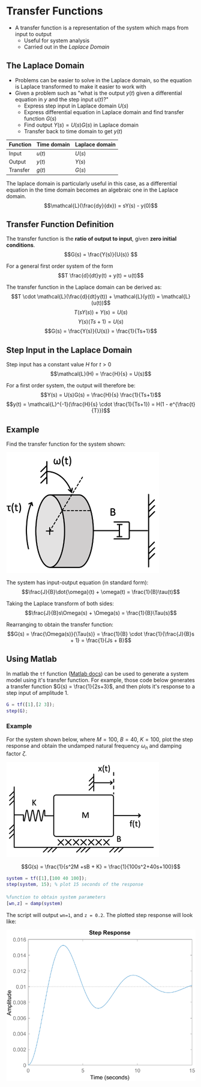 # Transfer Functions

- A transfer function is a representation of the system which maps from input to output
  - Useful for system analysis
  - Carried out in the *Laplace Domain*

## The Laplace Domain
- Problems can be easier to solve in the Laplace domain, so the equation is Laplace transformed to make it easier to work with
- Given a problem such as "what is the output $y(t)$ given a differential equation in $y$ and the step input $u(t)$?"
  - Express step input in Laplace domain $U(s)$
  - Express differential equation in Laplace domain and find transfer function $G(s)$
  - Find output $Y(s) = U(s)G(s)$ in Laplace domain
  - Transfer back to time domain to get $y(t)$

Function|Time domain|Laplace domain
--------|-----------|--------------
Input|$u(t)$|$U(s)$
Output|$y(t)$|$Y(s)$
Transfer|$g(t)$|$G(s)$

The laplace domain is particularly useful in this case, as a differential equation in the time domain becomes an algebraic one in the Laplace domain.
$$\mathcal{L}(\frac{dy}{dx}) = sY(s) - y(0)$$

## Transfer Function Definition
The transfer function is the **ratio of output to input**, given **zero initial conditions**.
$$G(s) = \frac{Y(s)}{U(s)} $$

For a general first order system of the form
$$T \frac{d}{dt}y(t) + y(t) = u(t)$$

The transfer function in the Laplace domain can be derived as:
$$T \cdot \mathcal{L}(\frac{d}{dt}y(t)) + \mathcal{L}(y(t)) = \mathcal{L}(u(t))$$
$$T(sY(s)) + Y(s) = U(s)$$
$$Y(s)(Ts+1) = U(s)$$
$$G(s) = \frac{Y(s)}{U(s)} = \frac{1}{Ts+1}$$

## Step Input in the Laplace Domain
Step input has a constant value $H$ for $t > 0$
$$\mathcal{L}(H) = \frac{H}{s} = U(s)$$


For a first order system, the output will therefore be:
$$Y(s) = U(s)G(s) = \frac{H}{s} \frac{1}{Ts+1}$$
$$y(t) = \mathcal{L}^{-1}(\frac{H}{s} \cdot \frac{1}{Ts+1}) = H(1 - e^{\frac{t}{T}})$$

## Example
Find the transfer function for the system shown:

![](./img/tf-ex1.png)

The system has input-output equation (in standard form):
$$\frac{J}{B}\dot{\omega}(t) + \omega(t) = \frac{1}{B}\tau(t)$$

Taking the Laplace transform of both sides:
$$\frac{J}{B}s\Omega(s) + \Omega(s) = \frac{1}{B}\Tau(s)$$

Rearranging to obtain the transfer function:
$$G(s) = \frac{\Omega(s)}{\Tau(s)} = \frac{1}{B} \cdot \frac{1}{\frac{J}{B}s + 1} = \frac{1}{Js + B}$$

## Using Matlab
In matlab the `tf` function ([Matlab docs](https://uk.mathworks.com/help/control/ref/tf.html)) can be used to generate a system model using it's transfer function. For example, those code below generates a transfer function $G(s) = \frac{1}{2s+3}$, and then plots it's response to a step input of amplitude 1.

```matlab
G = tf([1],[2 3]);
step(G);
```

### Example
For the system shown below, where $M=100$, $B =40$, $K=100$, plot the step response and obtain the undamped natural frequency $\omega_n$ and damping factor $\zeta$.

![](./img/tf-ex2.png)

$$G(s) = \frac{1}{s^2M +sB + K} = \frac{1}{100s^2+40s+100}$$

```matlab
system = tf([1],[100 40 100]);
step(system, 15); % plot 15 seconds of the response

%function to obtain system parameters
[wn,z] = damp(system)
```
The script will output `wn=1`, and `z = 0.2`. The plotted step response will look like:

![](./img/tf-ex2.1.png)
